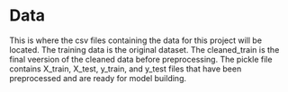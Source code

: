 # Data
 This is where the csv files containing the data for this project will be located. The training data is the original dataset. The cleaned_train is the final veersion of the cleaned data before preprocessing. The pickle file contains X_train, X_test, y_train, and y_test files that have been preprocessed and are ready for model building. 
